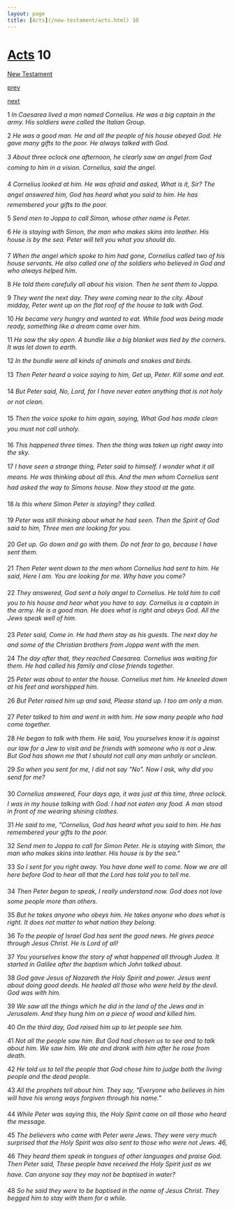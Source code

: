 ```yaml
---
layout: page
title: [Acts](/new-testament/acts.html) 10
---
```


# [Acts](/new-testament/acts.html) 10

[New Testament](/new-testament.html)


[prev](/new-testament/acts/acts-9.html)


[next](/new-testament/acts/acts-11.html)

1 _In Caesarea lived a man named Cornelius. He was a big captain in the army. His soldiers were called the Italian Group._

2 _He was a good man. He and all the people of his house obeyed God. He gave many gifts to the poor. He always talked with God._

3 _About three oclock one afternoon, he clearly saw an angel from God coming to him in a vision. Cornelius, said the angel._

4 _Cornelius looked at him. He was afraid and asked, What is it, Sir? The angel answered him, God has heard what you said to him. He has remembered your gifts to the poor._

5 _Send men to Joppa to call Simon, whose other name is Peter._

6 _He is staying with Simon, the man who makes skins into leather. His house is by the sea.  Peter will tell you what you should do._

7 _When the angel which spoke to him had gone, Cornelius called two of his house servants.  He also called one of the soldiers who believed in God and who always helped him._

8 _He told them carefully all about his vision. Then he sent them to Joppa._

9 _They went the next day. They were coming near to the city. About midday, Peter went up on the flat roof of the house to talk with God._

10 _He became very hungry and wanted to eat. While food was being made ready, something like a dream came over him._

11 _He saw the sky open. A bundle like a big blanket was tied by the corners. It was let down to earth._

12 _In the bundle were all kinds of animals and snakes and birds._

13 _Then Peter heard a voice saying to him, Get up, Peter. Kill some and eat._

14 _But Peter said, No, Lord, for I have never eaten anything that is not holy or not clean._

15 _Then the voice spoke to him again, saying, What God has made clean you must not call unholy._

16 _This happened three times. Then the thing was taken up right away into the sky._

17 _I have seen a strange thing, Peter said to himself. I wonder what it all means. He was thinking about all this. And the men whom Cornelius sent had asked the way to Simons house. Now they stood at the gate._

18 _Is this where Simon Peter is staying? they called._

19 _Peter was still thinking about what he had seen. Then the Spirit of God said to him,  Three men are looking for you._

20 _Get up. Go down and go with them. Do not fear to go, because I have sent them._

21 _Then Peter went down to the men whom Cornelius had sent to him. He said, Here I am.  You are looking for me. Why have you come?_

22 _They answered, God sent a holy angel to Cornelius. He told him to call you to his house and hear what you have to say. Cornelius is a captain in the army. He is a good man. He does what is right and obeys God. All the Jews speak well of him._

23 _Peter said, Come in. He had them stay as his guests. The next day he and some of the Christian brothers from Joppa went with the men._

24 _The day after that, they reached Caesarea. Cornelius was waiting for them. He had called his family and close friends together._

25 _Peter was about to enter the house. Cornelius met him. He kneeled down at his feet and worshipped him._

26 _But Peter raised him up and said, Please stand up. I too am only a man._

27 _Peter talked to him and went in with him. He saw many people who had come together._

28 _He began to talk with them. He said, You yourselves know it is against our law for a Jew to visit and be friends with someone who is not a Jew. But God has shown me that I should not call any man unholy or unclean._

29 _So when you sent for me, I did not say "No". Now I ask, why did you send for me?_

30 _Cornelius answered, Four days ago, it was just at this time, three oclock. I was in my house talking with God. I had not eaten any food. A man stood in front of me wearing shining clothes._

31 _He said to me, "Cornelius, God has heard what you said to him. He has remembered your gifts to the poor._

32 _Send men to Joppa to call for Simon Peter. He is staying with Simon, the man who makes skins into leather. His house is by the sea."_

33 _So I sent for you right away. You have done well to come. Now we are all here before God to hear all that the Lord has told you to tell me._

34 _Then Peter began to speak, I really understand now. God does not love some people more than others._

35 _But he takes anyone who obeys him. He takes anyone who does what is right. It does not matter to what nation they belong._

36 _To the people of Israel God has sent the good news. He gives peace through Jesus Christ.  He is Lord of all!_

37 _You yourselves know the story of what happened all through Judea. It started in Galilee after the baptism which John talked about._

38 _God gave Jesus of Nazareth the Holy Spirit and power. Jesus went about doing good deeds. He healed all those who were held by the devil. God was with him._

39 _We saw all the things which he did in the land of the Jews and in Jerusalem. And they hung him on a piece of wood and killed him._

40 _On the third day, God raised him up to let people see him._

41 _Not all the people saw him. But God had chosen us to see and to talk about him. We saw him. We ate and drank with him after he rose from death._

42 _He told us to tell the people that God chose him to judge both the living people and the dead people._

43 _All the prophets tell about him. They say, "Everyone who believes in him will have his wrong ways forgiven through his name." _

44 _While Peter was saying this, the Holy Spirit came on all those who heard the message._

45 _The believers who came with Peter were Jews. They were very much surprised that the Holy Spirit was also sent to those who were not Jews. 46,_

46 _They heard them speak in tongues of other languages and praise God. Then Peter said,  These people have received the Holy Spirit just as we have. Can anyone say they may not be baptised in water?_

48 _So he said they were to be baptised in the name of Jesus Christ. They begged him to stay with them for a while._


